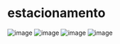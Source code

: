# estacionamento
![image](https://github.com/user-attachments/assets/dcac3370-d9d1-490c-af81-bd6fa0e36eb8)
![image](https://github.com/user-attachments/assets/1119d280-90f3-407c-bfe1-821722fc100d)
![image](https://github.com/user-attachments/assets/8e96c3cf-1fc6-4dbe-a7e9-c063e1efdb7d)
![image](https://github.com/user-attachments/assets/374e266e-b4b7-49b1-b37c-2de896980ad0)
